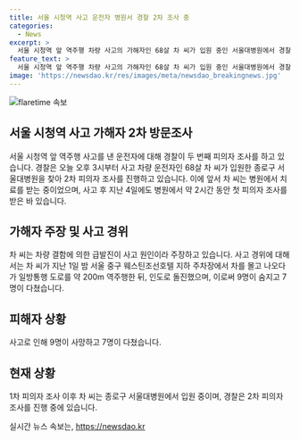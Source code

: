 ```yaml
---
title: 서울 시청역 사고 운전자 병원서 경찰 2차 조사 중
categories:
  - News
excerpt: >
  서울 시청역 앞 역주행 차량 사고의 가해자인 68살 차 씨가 입원 중인 서울대병원에서 경찰에 의한 2차 피의자 조사를 받고 있습니다. 지난 4일 1차 조사를 받은 차 씨는 사고를 급발진으로 주장하고 있으며, 이 사고로 9명이 사망하고 7명이 부상을 입었습니다. 경찰은 차 씨의 주장을 조사 중이며, 사건은 계속 진행 중입니다. (150자)
feature_text: >
  서울 시청역 앞 역주행 차량 사고의 가해자인 68살 차 씨가 입원 중인 서울대병원에서 경찰에 의한 2차 피의자 조사를 받고 있습니다. 지난 4일 1차 조사를 받은 차 씨는 사고를 급발진으로 주장하고 있으며, 이 사고로 9명이 사망하고 7명이 부상을 입었습니다. 경찰은 차 씨의 주장을 조사 중이며, 사건은 계속 진행 중입니다. (150자)
image: 'https://newsdao.kr/res/images/meta/newsdao_breakingnews.jpg'
---
```


<p><img src="https://newsdao.kr/res/images/meta/newsdao_breakingnews.jpg" alt="flaretime 속보" /></p>

<h2 data-ke-size="size26">서울 시청역 사고 가해자 2차 방문조사</h2>

<p data-ke-size="size16">서울 시청역 앞 역주행 사고를 낸 운전자에 대해 경찰이 두 번째 피의자 조사를 하고 있습니다. 경찰은 오늘 오후 3시부터 사고 차량 운전자인 68살 차 씨가 입원한 종로구 서울대병원을 찾아 2차 피의자 조사를 진행하고 있습니다. 이에 앞서 차 씨는 병원에서 치료를 받는 중이었으며, 사고 후 지난 4일에도 병원에서 약 2시간 동안 첫 피의자 조사를 받은 바 있습니다.</p>

<h2 data-ke-size="size24">가해자 주장 및 사고 경위</h2>

<p data-ke-size="size16">차 씨는 차량 결함에 의한 급발진이 사고 원인이라 주장하고 있습니다. 사고 경위에 대해서는 차 씨가 지난 1일 밤 서울 중구 웨스틴조선호텔 지하 주차장에서 차를 몰고 나오다가 일방통행 도로를 약 200m 역주행한 뒤, 인도로 돌진했으며, 이로써 9명이 숨지고 7명이 다쳤습니다.</p>

<h2 data-ke-size="size24">피해자 상황</h2>

<p data-ke-size="size16">사고로 인해 9명이 사망하고 7명이 다쳤습니다.</p>

<h2 data-ke-size="size24">현재 상황</h2>

<p data-ke-size="size16">1차 피의자 조사 이후 차 씨는 종로구 서울대병원에서 입원 중이며, 경찰은 2차 피의자 조사를 진행 중에 있습니다.</p>
실시간 뉴스 속보는, <a href="https://newsdao.kr" rel="dofollow">https://newsdao.kr</a>


